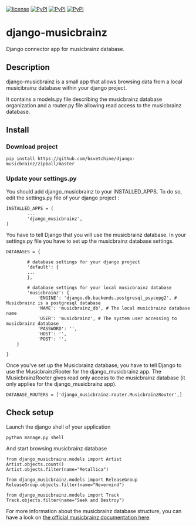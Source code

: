 [![license](https://img.shields.io/github/license/mashape/apistatus.svg)]() [![PyPI](https://img.shields.io/pypi/pyversions/Django.svg)]() [![PyPI](https://img.shields.io/pypi/v/nine.svg)]() [![PyPI](https://img.shields.io/pypi/status/Django.svg)]()

django-musicbrainz
==================

Django connector app for musicbrainz database.

## Description

django-musicbrainz is a small app that allows browsing data from a local musicibrainz database within your django project.

It contains a models.py file describing the musicbrainz database organization and a router.py file allowing read access to the musicbrainz database.

## Install

### Download project
	pip install https://github.com/bsvetchine/django-musicbrainz/zipball/master

### Update your settings.py
You should add django_musicbrainz to your INSTALLED_APPS. To do so, edit the settings.py file of your django project :

	INSTALLED_APPS = (
    		...
    		'django_musicbrainz',
	)

You have to tell Django that you will use the musicbrainz database. In your settings.py file you have to set up the musicbrainz database settings.

	DATABASES = {

    		# database settings for your django project
    		'default': {
			...
    		},

    		# database settings for your local musicbrainz database
    		'musicbrainz': {
        		'ENGINE': 'django.db.backends.postgresql_psycopg2', # Musicbrainz is a postgresql database
        		'NAME': 'musicbrainz_db', # The local musicbrainz database name
        		'USER': 'musicbrainz', # The system user accessing to musicbrainz database
        		'PASSWORD': '',
       		 	'HOST': '',
        		'POST': '',
   	 	}

	}

Once you've set up the Musicbrainz database, you have to tell Django to use the MusicbrainzRooter for the django_musicbrainz app.
The MusicbrainzRooter gives read only access to the musicbrainz database (it only applies for the django_musicbrainz app).

	DATABASE_ROUTERS = ['django_musicbrainz.router.MusicbrainzRouter',]

## Check setup

Launch the django shell of your application

	python manage.py shell

And start browsing musicbrainz database

	from django_musicbrainz.models import Artist
	Artist.objects.count()
	Artist.objects.filter(name="Metallica")

	from django_musicbrainz.models import ReleaseGroup
	ReleaseGroup.objects.filter(name="Nevermind")

	from django_musicbrainz.models import Track
	Track.objects.filter(name="Seek and Destroy")

For more information about the musicbrainz database structure, you can have a look on [the official musicbrainz documentation here](http://musicbrainz.org/doc/MusicBrainz_Database/Schema).	
